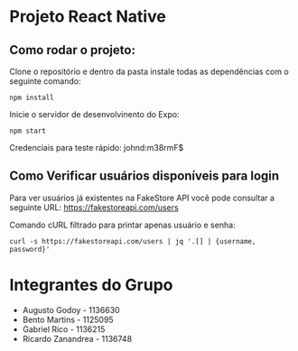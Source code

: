 # Projeto React Native 

## Como rodar o projeto:
Clone o repositório e dentro da pasta instale todas as dependências com o seguinte comando:
```
npm install
```

Inicie o servidor de desenvolvinento do Expo:
```
npm start
```

Credenciais para teste rápido: johnd:m38rmF$

## Como Verificar usuários disponíveis para login
Para ver usuários já existentes na FakeStore API você pode consultar a seguinte URL: https://fakestoreapi.com/users

Comando cURL filtrado para printar apenas usuário e senha:
```
curl -s https://fakestoreapi.com/users | jq '.[] | {username, password}'
```


# Integrantes do Grupo
- Augusto Godoy - 1136630
- Bento Martins - 1125095
- Gabriel Rico - 1136215
- Ricardo Zanandrea - 1136748
